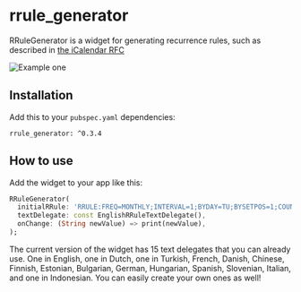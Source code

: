 # rrule_generator

RRuleGenerator is a widget for generating recurrence rules, such as described
in [the iCalendar RFC](https://datatracker.ietf.org/doc/html/rfc5545)

![Example one](https://jelter.net/rrule_example.jpg)

## Installation

Add this to your `pubspec.yaml` dependencies:

```
rrule_generator: ^0.3.4
```

## How to use

Add the widget to your app like this:

```dart
RRuleGenerator(
  initialRRule: 'RRULE:FREQ=MONTHLY;INTERVAL=1;BYDAY=TU;BYSETPOS=1;COUNT=9',
  textDelegate: const EnglishRRuleTextDelegate(),
  onChange: (String newValue) => print(newValue),
);
```

The current version of the widget has 15 text delegates that you can already use. One in English, one in Dutch, one in
Turkish, French, Danish, Chinese, Finnish, Estonian, Bulgarian, German, Hungarian, Spanish, Slovenian, Italian, and one 
in Indonesian. You can easily create your own ones as well!